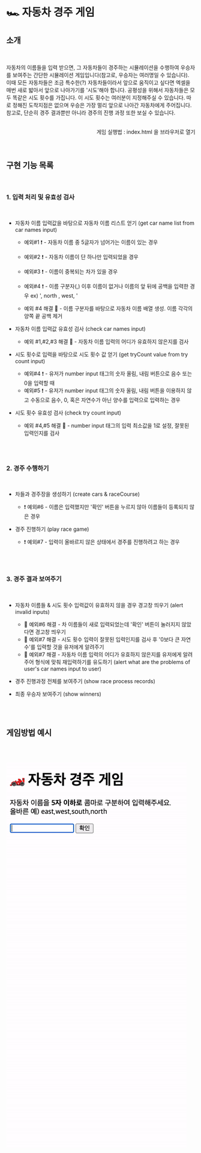 # 🏎️ 자동차 경주 게임

## 소개

<br/>

자동차의 이름들을 입력 받으면, 그 자동차들이 경주하는 시뮬레이션을 수행하여 우승자를 보여주는 간단한 시뮬레이션 게임입니다(참고로, 우승자는 여러명일 수 있습니다). 이때 모든 자동차들은 조금 특수한(?) 자동차들이라서 앞으로 움직이고 싶다면 엑셀을 매번 새로 밟아서 앞으로 나아가기를 '시도'해야 합니다. 공평성을 위해서 자동차들은 모두 똑같은 시도 횟수를 가집니다. 이 시도 횟수는 여러분이 지정해주실 수 있습니다. 따로 정해진 도착지점은 없으며 우승은 가장 멀리 앞으로 나아간 자동차에게 주어집니다. 참고로, 단순히 경주 결과뿐만 아니라 경주의 진행 과정 또한 보실 수 있습니다.
<br/><br/><div style="text-align: right"> 게임 실행법 : index.html 을 브라우저로 열기 </div>
<br/><br/>

## 구현 기능 목록

<br/>

### 1. 입력 처리 및 유효성 검사

<br/>

- 자동차 이름 입력값을 바탕으로 자동차 이름 리스트 얻기 (get car name list from car names input)

  - 예외#1 :exclamation: - 자동차 이름 중 5글자가 넘어가는 이름이 있는 경우
  - 예외#2 :exclamation: - 자동차 이름이 단 하나만 입력되었을 경우
  - 예외#3 :exclamation: - 이름이 중복되는 차가 있을 경우
  - 예외#4 :exclamation: - 이름 구분자(,) 이후 이름이 없거나 이름의 앞 뒤에 공백을 입력한 경우 ex) ', north , west, '

  - 예외 #4 해결 :wrench: - 이름 구분자를 바탕으로 자동차 이름 배열 생성. 이름 각각의 양쪽 끝 공백 제거

- 자동차 이름 입력값 유효성 검사 (check car names input)

  - 예외 #1,#2,#3 해결 :wrench: - 자동차 이름 입력의 어디가 유효하지 않은지를 검사

- 시도 횟수로 입력을 바탕으로 시도 횟수 값 얻기 (get tryCount value from try count input)

  - 예외#4 :exclamation: - 유저가 number input 태그의 숫자 올림, 내림 버튼으로 음수 또는 0을 입력할 때
  - 예외#5 :exclamation: - 유저가 number input 태그의 숫자 올림, 내림 버튼을 이용하지 않고 수동으로 음수, 0, 혹은 자연수가 아닌 양수를 입력으로 입력하는 경우

- 시도 횟수 유효성 검사 (check try count input)
  - 예외 #4,#5 해결 :wrench: - number input 태그의 입력 최소값을 1로 설정, 잘못된 입력인지를 검사

<br/><br/>

### 2. 경주 수행하기

<br/>

- 차들과 경주장을 생성하기 (create cars & raceCourse)

  - :exclamation: 예외#6 - 이름은 입력했지만 '확인' 버튼을 누르지 않아 이름들이 등록되지 않은 경우

- 경주 진행하기 (play race game)
  - :exclamation: 예외#7 - 입력이 올바르지 않은 상태에서 경주를 진행하려고 하는 경우

<br/><br/>

### 3. 경주 결과 보여주기

<br/>

- 자동차 이름들 & 시도 횟수 입력값이 유효하지 않을 경우 경고창 띄우기 (alert invalid inputs)

  - :wrench: 예외#6 해결 - 차 이름들이 새로 입력되었는데 '확인' 버튼이 눌러지지 않았다면 경고창 띄우기
  - :wrench: 예외#7 해결 - 시도 횟수 입력이 잘못된 입력인지를 검사 후 '0보다 큰 자연수'를 입력할 것을 유저에게 알려주기
  - :wrench: 예외#7 해결 - 자동차 이름 입력의 어디가 유효하지 않은지를 유저에게 알려주어 형식에 맞춰 재입력하기를 유도하기 (alert what are the problems of user's car names input to user)

- 경주 진행과정 전체를 보여주기 (show race process records)
- 최종 우승자 보여주기 (show winners)

<br/><br/>

## 게임방법 예시

<br/><br/>

![게임방법](images/result.gif)
